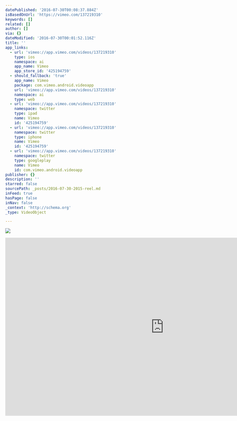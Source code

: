 ```yaml
---
datePublished: '2016-07-30T00:08:37.884Z'
isBasedOnUrl: 'https://vimeo.com/137219310'
keywords: []
related: []
author: []
via: {}
dateModified: '2016-07-30T00:01:52.116Z'
title: ''
app_links:
  - url: 'vimeo://app.vimeo.com/videos/137219310'
    type: ios
    namespace: ai
    app_name: Vimeo
    app_store_id: '425194759'
  - should_fallback: 'true'
    app_name: Vimeo
    package: com.vimeo.android.videoapp
    url: 'vimeo://app.vimeo.com/videos/137219310'
    namespace: ai
    type: web
  - url: 'vimeo://app.vimeo.com/videos/137219310'
    namespace: twitter
    type: ipad
    name: Vimeo
    id: '425194759'
  - url: 'vimeo://app.vimeo.com/videos/137219310'
    namespace: twitter
    type: iphone
    name: Vimeo
    id: '425194759'
  - url: 'vimeo://app.vimeo.com/videos/137219310'
    namespace: twitter
    type: googleplay
    name: Vimeo
    id: com.vimeo.android.videoapp
publisher: {}
description: ''
starred: false
sourcePath: _posts/2016-07-30-2015-reel.md
inFeed: true
hasPage: false
inNav: false
_context: 'http://schema.org'
_type: VideoObject

---
```

![](https://the-grid-user-content.s3-us-west-2.amazonaws.com/8795b3b3-873a-479b-a8f6-0039c8604bc4.jpg)

<iframe src="https://cdn.embedly.com/widgets/media.html?src=https%3A%2F%2Fplayer.vimeo.com%2Fvideo%2F137219310&amp;src_secure=1&amp;url=https%3A%2F%2Fvimeo.com%2F137219310&amp;image=https%3A%2F%2Fi.vimeocdn.com%2Fvideo%2F532036245_1280x720.jpg&amp;key=b7d04c9b404c499eba89ee7072e1c4f7&amp;type=text%2Fhtml&amp;schema=vimeo" width="1000" height="563" scrolling="no" frameborder="0" allowfullscreen="" style=""></iframe>